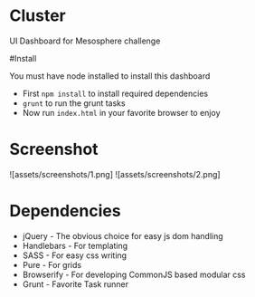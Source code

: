 Cluster
=======

UI Dashboard for Mesosphere challenge

#Install

You must have node installed to install this dashboard

- First `npm install` to install required dependencies
- `grunt` to run the grunt tasks
- Now run `index.html` in your favorite browser to enjoy

# Screenshot

![assets/screenshots/1.png]
![assets/screenshots/2.png]

# Dependencies

- jQuery - The obvious choice for easy js dom handling
- Handlebars - For templating 
- SASS - For easy css writing
- Pure - For grids
- Browserify - For developing CommonJS based modular css
- Grunt - Favorite Task runner

